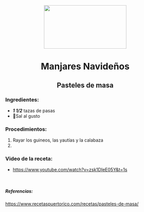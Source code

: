 <div align="center">

<img src="https://i.pinimg.com/originals/46/53/0b/46530bd36ff0f269bd4d0616ac085ae4.jpg" width="260" height="137" />
  
# Manjares Navideños
## Pasteles de masa

</div>
  
### Ingredientes:
- ***1 1/2*** tazas de pasas
- 🧂Sal al gusto 

### Procedimientos:
1. Rayar los guineos, las yautías y la calabaza
2. 

### Video de la receta:
- https://www.youtube.com/watch?v=zsk1DIeE05Y&t=1s
<br>

##### Referencias:
https://www.recetaspuertorico.com/recetas/pasteles-de-masa/

